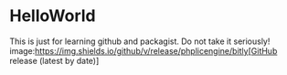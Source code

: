 # HelloWorld
This is just for learning github and packagist. Do not take it seriously!
image:https://img.shields.io/github/v/release/phplicengine/bitly[GitHub release (latest by date)]

